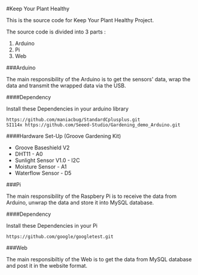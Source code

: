 #Keep Your Plant Healthy

This is the source code for Keep Your Plant Healthy Project.

The source code is divided into 3 parts : 

1. Arduino
2. Pi
3. Web

###Arduino

The main responsibility of the Arduino is to get the sensors' data, wrap the data and transmit the wrapped data via the USB.

####Dependency

Install these Dependencies in your arduino library
```
https://github.com/maniacbug/StandardCplusplus.git
SI114x https://github.com/Seeed-Studio/Gardening_demo_Arduino.git
```
####Hardware Set-Up (Groove Gardening Kit)

- Groove Baseshield V2
 - DHT11 - A0
 - Sunlight Sensor V1.0 - I2C
 - Moisture Sensor - A1
 - Waterflow Sensor - D5

###Pi

The main responsibility of the Raspbery Pi is to receive the data from Arduino, unwrap the data and store it into MySQL database.

####Dependency

Install these Dependencies in your Pi
```
https://github.com/google/googletest.git
```

###Web

The main responsibiltiy of the Web is to get the data from MySQL database and post it in the website format.